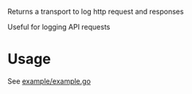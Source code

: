 Returns a transport to log http request and responses

Useful for logging API requests

# Usage

See [example/example.go](example/example.go)
